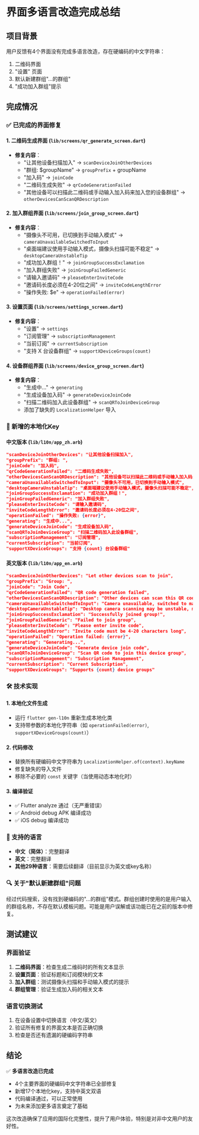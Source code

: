 # 界面多语言改造完成总结

## 项目背景
用户反馈有4个界面没有完成多语言改造，存在硬编码的中文字符串：
1. 二维码界面
2. "设置" 页面
3. 默认新建群组"...的群组"
4. "成功加入群组"提示

## 完成情况

### ✅ 已完成的界面修复

#### 1. 二维码生成界面 (`lib/screens/qr_generate_screen.dart`)
- **修复内容**：
  - "让其他设备扫描加入" → `scanDeviceJoinOtherDevices`
  - "群组: $groupName" → `groupPrefix` + groupName
  - "加入码" → `joinCode`
  - "二维码生成失败" → `qrCodeGenerationFailed`
  - "其他设备可以扫描此二维码或手动输入加入码来加入您的设备群组" → `otherDevicesCanScanQRDescription`

#### 2. 加入群组界面 (`lib/screens/join_group_screen.dart`)
- **修复内容**：
  - "摄像头不可用，已切换到手动输入模式" → `cameraUnavailableSwitchedToInput`
  - "桌面端建议使用手动输入模式，摄像头扫描可能不稳定" → `desktopCameraUnstableTip`
  - "成功加入群组！" → `joinGroupSuccessExclamation`
  - "加入群组失败" → `joinGroupFailedGeneric`
  - "请输入邀请码" → `pleaseEnterInviteCode`
  - "邀请码长度必须在4-20位之间" → `inviteCodeLengthError`
  - "操作失败: $e" → `operationFailed(error)`

#### 3. 设置页面 (`lib/screens/settings_screen.dart`)
- **修复内容**：
  - "设置" → `settings`
  - "订阅管理" → `subscriptionManagement`
  - "当前订阅" → `currentSubscription`
  - "支持 X 台设备群组" → `supportXDeviceGroups(count)`

#### 4. 设备群组界面 (`lib/screens/device_group_screen.dart`)
- **修复内容**：
  - "生成中..." → `generating`
  - "生成设备加入码" → `generateDeviceJoinCode`
  - "扫描二维码加入此设备群组" → `scanQRToJoinDeviceGroup`
  - 添加了缺失的 `LocalizationHelper` 导入

### 📝 新增的本地化Key

#### 中文版本 (`lib/l10n/app_zh.arb`)
```json
"scanDeviceJoinOtherDevices": "让其他设备扫描加入",
"groupPrefix": "群组: ",
"joinCode": "加入码",
"qrCodeGenerationFailed": "二维码生成失败",
"otherDevicesCanScanQRDescription": "其他设备可以扫描此二维码或手动输入加入码来加入您的设备群组",
"cameraUnavailableSwitchedToInput": "摄像头不可用，已切换到手动输入模式",
"desktopCameraUnstableTip": "桌面端建议使用手动输入模式，摄像头扫描可能不稳定",
"joinGroupSuccessExclamation": "成功加入群组！",
"joinGroupFailedGeneric": "加入群组失败",
"pleaseEnterInviteCode": "请输入邀请码",
"inviteCodeLengthError": "邀请码长度必须在4-20位之间",
"operationFailed": "操作失败: {error}",
"generating": "生成中...",
"generateDeviceJoinCode": "生成设备加入码",
"scanQRToJoinDeviceGroup": "扫描二维码加入此设备群组",
"subscriptionManagement": "订阅管理",
"currentSubscription": "当前订阅",
"supportXDeviceGroups": "支持 {count} 台设备群组"
```

#### 英文版本 (`lib/l10n/app_en.arb`)
```json
"scanDeviceJoinOtherDevices": "Let other devices scan to join",
"groupPrefix": "Group: ",
"joinCode": "Join Code",
"qrCodeGenerationFailed": "QR code generation failed",
"otherDevicesCanScanQRDescription": "Other devices can scan this QR code or manually enter the join code to join your device group",
"cameraUnavailableSwitchedToInput": "Camera unavailable, switched to manual input mode",
"desktopCameraUnstableTip": "Desktop camera scanning may be unstable, manual input mode is recommended",
"joinGroupSuccessExclamation": "Successfully joined group!",
"joinGroupFailedGeneric": "Failed to join group",
"pleaseEnterInviteCode": "Please enter invite code",
"inviteCodeLengthError": "Invite code must be 4-20 characters long",
"operationFailed": "Operation failed: {error}",
"generating": "Generating...",
"generateDeviceJoinCode": "Generate device join code",
"scanQRToJoinDeviceGroup": "Scan QR code to join this device group",
"subscriptionManagement": "Subscription Management",
"currentSubscription": "Current Subscription",
"supportXDeviceGroups": "Supports {count} device groups"
```

### 🛠️ 技术实现

#### 1. 本地化文件生成
- 运行 `flutter gen-l10n` 重新生成本地化类
- 支持带参数的本地化字符串（如 `operationFailed(error)`, `supportXDeviceGroups(count)`）

#### 2. 代码修改
- 替换所有硬编码中文字符串为 `LocalizationHelper.of(context).keyName`
- 修复缺失的导入文件
- 移除不必要的 `const` 关键字（当使用动态本地化时）

#### 3. 编译验证
- ✅ Flutter analyze 通过（无严重错误）
- ✅ Android debug APK 编译成功
- ✅ iOS debug 编译成功

### 📱 支持的语言
- **中文（简体）**：完整翻译
- **英文**：完整翻译
- **其他29种语言**：需要后续翻译（目前显示为英文或key名称）

### 🔍 关于"默认新建群组"问题
经过代码搜索，没有找到硬编码的"...的群组"模式。群组创建时使用的是用户输入的群组名称，不存在默认模板问题。可能是用户误解或该功能已在之前的版本中修复。

## 测试建议

### 界面验证
1. **二维码界面**：检查生成二维码时的所有文本显示
2. **设置页面**：验证标题和订阅模块的文本
3. **加入群组**：测试摄像头扫描和手动输入模式的提示
4. **群组管理**：验证生成加入码的相关文本

### 语言切换测试
1. 在设备设置中切换语言（中文/英文）
2. 验证所有修复的界面文本是否正确切换
3. 检查是否还有遗漏的硬编码字符串

## 结论

✅ **多语言改造已完成**
- 4个主要界面的硬编码中文字符串已全部修复
- 新增17个本地化key，支持中英文双语
- 代码编译通过，可以正常使用
- 为未来添加更多语言奠定了基础

这次改造确保了应用的国际化完整性，提升了用户体验，特别是对非中文用户的友好性。 